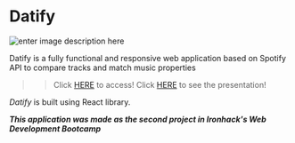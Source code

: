 # Datify

![enter image description here](https://i.ibb.co/SvD1RRp/Captura-de-tela-de-2021-02-19-12-03-55.png)

Datify is a fully functional and responsive web application based on Spotify API to compare tracks and match music properties

>> Click [HERE](https://gracious-bassi-f1a28d.netlify.app) to access!
>> Click [HERE](https://docs.google.com/presentation/d/1edX30zJxJ0DYjgK6w2tVi2moxO9grqLTadlwFkiaZgM/edit?usp=sharing) to see the presentation!

_Datify_ is built using React library.

**_This application was made as the second project in Ironhack's Web Development Bootcamp_**

